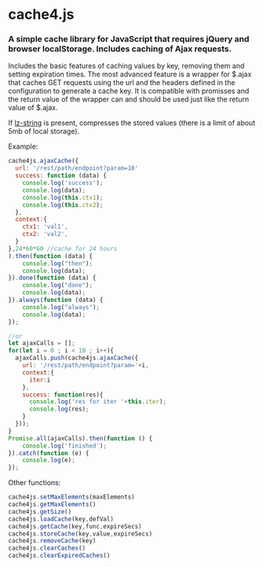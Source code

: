 # cache4.js
### A simple cache library for JavaScript that requires jQuery and browser localStorage. Includes caching of Ajax requests.

Includes the basic features of caching values by key, removing them and setting expiration times.
The most advanced feature is a wrapper for $.ajax that caches GET requests using the url and the headers defined in the configuration to generate a cache key.
It is compatible with promisses and the return value of the wrapper can and should be used just like the return value of $.ajax.

If [lz-string](https://github.com/pieroxy/lz-string) is present, compresses the stored values (there is a limit of about 5mb of local storage).

Example:

```javascript
cache4js.ajaxCache({
  url: '/rest/path/endpoint?param=10'
  success: function (data) {
    console.log('success');
    console.log(data);
    console.log(this.ctx1);
    console.log(this.ctx2);    
  },
  context:{
    ctx1: 'val1',
    ctx2: 'val2',
  }
},24*60*60 //cache for 24 hours
).then(function (data) {
    console.log("then");
    console.log(data);
}).done(function (data) {
    console.log("done");
    console.log(data);
}).always(function (data) {
    console.log("always");
    console.log(data);
});

//or
let ajaxCalls = [];
for(let i = 0 ; i < 10 ; i++){
  ajaxCalls.push(cache4js.ajaxCache({
    url: '/rest/path/endpoint?param='+i,
    context:{
      iter:i
    },
    success: function(res){
      console.log('res for iter '+this.iter);
      console.log(res);
    }
  }));
}
Promise.all(ajaxCalls).then(function () {
    console.log('finished');
}).catch(function (e) {
    console.log(e);
});


```

Other functions:

```javascript
cache4js.setMaxElements(maxElements)
cache4js.getMaxElements()
cache4js.getSize()
cache4js.loadCache(key,defVal)
cache4js.getCache(key,func,expireSecs)
cache4js.storeCache(key,value,expireSecs)
cache4js.removeCache(key)
cache4js.clearCaches()
cache4js.clearExpiredCaches()
```
